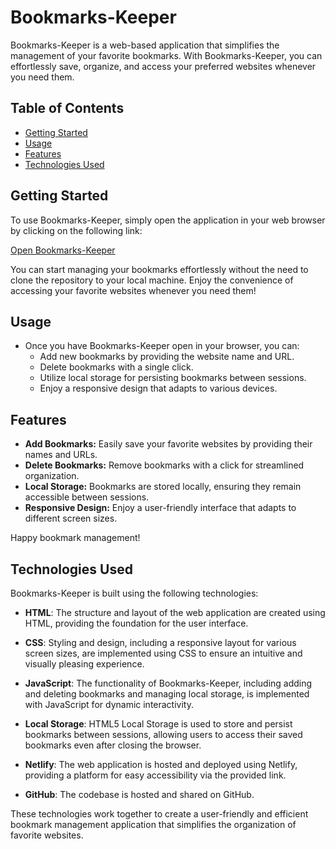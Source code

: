 # Bookmarks-Keeper

Bookmarks-Keeper is a web-based application that simplifies the management of your favorite bookmarks. With Bookmarks-Keeper, you can effortlessly save, organize, and access your preferred websites whenever you need them.

## Table of Contents

- [Getting Started](#getting-started)
- [Usage](#usage)
- [Features](#features)
- [Technologies Used](#technologies-used)

## Getting Started

To use Bookmarks-Keeper, simply open the application in your web browser by clicking on the following link:

[Open Bookmarks-Keeper](https://bookmarks-keeper-app.netlify.app/)

You can start managing your bookmarks effortlessly without the need to clone the repository to your local machine. Enjoy the convenience of accessing your favorite websites whenever you need them!

## Usage

- Once you have Bookmarks-Keeper open in your browser, you can:
  - Add new bookmarks by providing the website name and URL.
  - Delete bookmarks with a single click.
  - Utilize local storage for persisting bookmarks between sessions.
  - Enjoy a responsive design that adapts to various devices.

## Features

- **Add Bookmarks:** Easily save your favorite websites by providing their names and URLs.
- **Delete Bookmarks:** Remove bookmarks with a click for streamlined organization.
- **Local Storage:** Bookmarks are stored locally, ensuring they remain accessible between sessions.
- **Responsive Design:** Enjoy a user-friendly interface that adapts to different screen sizes.

Happy bookmark management!

## Technologies Used

Bookmarks-Keeper is built using the following technologies:

- **HTML**: The structure and layout of the web application are created using HTML, providing the foundation for the user interface.

- **CSS**: Styling and design, including a responsive layout for various screen sizes, are implemented using CSS to ensure an intuitive and visually pleasing experience.

- **JavaScript**: The functionality of Bookmarks-Keeper, including adding and deleting bookmarks and managing local storage, is implemented with JavaScript for dynamic interactivity.

- **Local Storage**: HTML5 Local Storage is used to store and persist bookmarks between sessions, allowing users to access their saved bookmarks even after closing the browser.

- **Netlify**: The web application is hosted and deployed using Netlify, providing a platform for easy accessibility via the provided link.

- **GitHub**: The codebase is hosted and shared on GitHub. 

These technologies work together to create a user-friendly and efficient bookmark management application that simplifies the organization of favorite websites.
